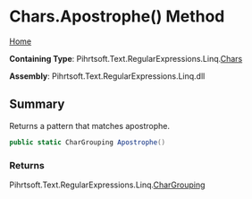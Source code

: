 # Chars\.Apostrophe\(\) Method

[Home](../../../../../../README.md)

**Containing Type**: Pihrtsoft\.Text\.RegularExpressions\.Linq\.[Chars](../README.md)

**Assembly**: Pihrtsoft\.Text\.RegularExpressions\.Linq\.dll

## Summary

Returns a pattern that matches apostrophe\.

```csharp
public static CharGrouping Apostrophe()
```

### Returns

Pihrtsoft\.Text\.RegularExpressions\.Linq\.[CharGrouping](../../CharGrouping/README.md)

